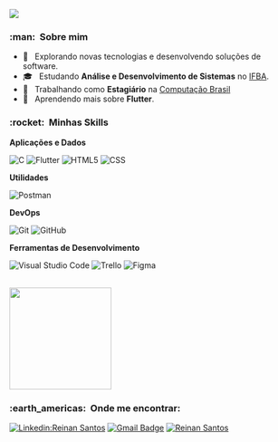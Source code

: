 
![](https://komarev.com/ghpvc/?username=ReinanS&color=006bed)

<h3> :man: &nbsp;Sobre mim </h3>

- 🤔 &nbsp; Explorando novas tecnologias e desenvolvendo soluções de software.
- 🎓 &nbsp; Estudando **Análise e Desenvolvimento de Sistemas** no <a href="https://portal.ifba.edu.br/salvador">IFBA</a>.
- 💼 &nbsp; Trabalhando como **Estagiário** na <a href="http://computacaobrasil.com.br/">Computação Brasil</a>
- 🌱 &nbsp; Aprendendo mais sobre **Flutter**.

<h3> :rocket: &nbsp;Minhas Skills </h3>

**Aplicações e Dados**

  ![C](https://img.shields.io/badge/-C-333333?style=flat&logo=C%2B%2B&logoColor=00599C)
  ![Flutter](https://img.shields.io/badge/-Flutter-333333?style=flat&logo=Flutter)
  ![HTML5](https://img.shields.io/badge/-HTML5-333333?style=flat&logo=HTML5)
  ![CSS](https://img.shields.io/badge/-CSS-333333?style=flat&logo=CSS3&logoColor=1572B6)
  <!-- ![Java](https://img.shields.io/badge/-Java-333333?style=flat&logo=Java&logoColor=007396)
  ![JavaScript](https://img.shields.io/badge/-JavaScript-333333?style=flat&logo=javascript) -->
  <!-- ![React](https://img.shields.io/badge/-React-333333?style=flat&logo=react)
  ![React Native](https://img.shields.io/badge/-React%20Native-333333?style=flat&logo=react) -->
  <!-- ![MySQL](https://img.shields.io/badge/-MySQL-333333?style=flat&logo=mysql) -->

**Utilidades**

  ![Postman](https://img.shields.io/badge/-Postman-333333?style=flat&logo=postman)

**DevOps**

  ![Git](https://img.shields.io/badge/-Git-333333?style=flat&logo=git)
  ![GitHub](https://img.shields.io/badge/-GitHub-333333?style=flat&logo=github)
  
  <!-- ![Docker](https://img.shields.io/badge/-Docker-333333?style=flat&logo=docker)
  -->

**Ferramentas de Desenvolvimento**

  ![Visual Studio Code](https://img.shields.io/badge/-Visual%20Studio%20Code-333333?style=flat&logo=visual-studio-code&logoColor=007ACC)
  ![Trello](https://img.shields.io/badge/-Trello-333333?style=flat&logo=trello&logoColor=007ACC)
  ![Figma](https://img.shields.io/badge/-Figma-333333?style=flat&logo=figma&logoColor=007ACC)
 
<br/>

<a href="https://github.com/ReinanS">
  <img height="180em" src="https://github-readme-stats.vercel.app/api?username=ReinanS&theme=dracula&show_icons=true" />
</a>

<br/>

<h3> :earth_americas: &nbsp;Onde me encontrar: </h3> 

[![Linkedin:Reinan Santos](https://img.shields.io/badge/-ReinanSantos-blue?style=flat-square&logo=Linkedin&logoColor=white&link=https://www.linkedin.com/in/reinan-santos99/)](https://www.linkedin.com/in/reinan-santos99/)
[![Gmail Badge](https://img.shields.io/badge/-reinansantoswork@gmail.com-006bed?style=flat-square&logo=Gmail&logoColor=white&link=mailto:reinansantoswork@gmail.com)](mailto:reinansantoswork@gmail.com)
[![Reinan Santos]( https://img.shields.io/github/followers/ReinanS?label=follow&style=social)](https://github.com/ReinanS)
